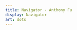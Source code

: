 ```yaml
---
title: Navigator - Anthony Fu
display: Navigator
art: dots
---
```


<!-- @layout-full-width -->

<NavigtorList />